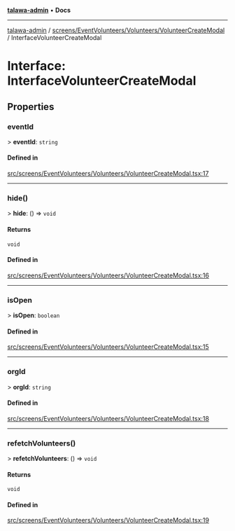 [**talawa-admin**](../../../../../README.md) • **Docs**

***

[talawa-admin](../../../../../modules.md) / [screens/EventVolunteers/Volunteers/VolunteerCreateModal](../README.md) / InterfaceVolunteerCreateModal

# Interface: InterfaceVolunteerCreateModal

## Properties

### eventId

\> **eventId**: `string`

#### Defined in

[src/screens/EventVolunteers/Volunteers/VolunteerCreateModal.tsx:17](https://github.com/PalisadoesFoundation/talawa-admin/blob/d16b95ee179900e8e32a2296f14e948e6caea05b/src/screens/EventVolunteers/Volunteers/VolunteerCreateModal.tsx#L17)

***

### hide()

\> **hide**: () =\> `void`

#### Returns

`void`

#### Defined in

[src/screens/EventVolunteers/Volunteers/VolunteerCreateModal.tsx:16](https://github.com/PalisadoesFoundation/talawa-admin/blob/d16b95ee179900e8e32a2296f14e948e6caea05b/src/screens/EventVolunteers/Volunteers/VolunteerCreateModal.tsx#L16)

***

### isOpen

\> **isOpen**: `boolean`

#### Defined in

[src/screens/EventVolunteers/Volunteers/VolunteerCreateModal.tsx:15](https://github.com/PalisadoesFoundation/talawa-admin/blob/d16b95ee179900e8e32a2296f14e948e6caea05b/src/screens/EventVolunteers/Volunteers/VolunteerCreateModal.tsx#L15)

***

### orgId

\> **orgId**: `string`

#### Defined in

[src/screens/EventVolunteers/Volunteers/VolunteerCreateModal.tsx:18](https://github.com/PalisadoesFoundation/talawa-admin/blob/d16b95ee179900e8e32a2296f14e948e6caea05b/src/screens/EventVolunteers/Volunteers/VolunteerCreateModal.tsx#L18)

***

### refetchVolunteers()

\> **refetchVolunteers**: () =\> `void`

#### Returns

`void`

#### Defined in

[src/screens/EventVolunteers/Volunteers/VolunteerCreateModal.tsx:19](https://github.com/PalisadoesFoundation/talawa-admin/blob/d16b95ee179900e8e32a2296f14e948e6caea05b/src/screens/EventVolunteers/Volunteers/VolunteerCreateModal.tsx#L19)

